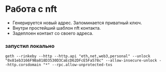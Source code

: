 #  Работа с nft

- Генерируется новый адрес. Запоминается приватный ключ. 
- Внутри простейший шаблон nft контакта. 
- Задеплоен контакт со своего адреса.

### запустил локально
```geth --rinkeby --http --http.api "eth,net,web3,personal" --unlock "0x81eb3166F9Ba818D3530D3CaEcD62DFcE5Fa578c" --allow-insecure-unlock --http.corsdomain "*" --rpc.allow-unprotected-txs```